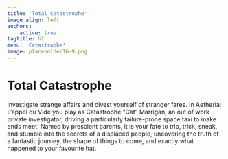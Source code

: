 ```yaml
---
title: 'Total Catastrophe'
image_align: left
anchors:
    active: true
tagtitle: h2
menu: 'Catastrophe'
image: placeholder16-9.png
---
```


# **Total Catastrophe**

Investigate strange affairs and divest yourself of stranger fares. In Aetheria: L’appel du Vide you play as Catastrophe “Cat” Marrigan, an out of work private investigator, driving a particularly failure-prone space taxi to make ends meet. Named by prescient parents, it is your fate to trip, trick, sneak, and stumble into the secrets of a displaced people, uncovering the truth of a fantastic journey, the shape of things to come, and exactly what happened to your favourite hat.